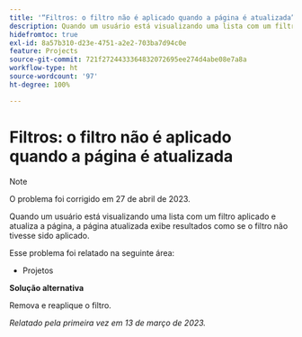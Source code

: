 ```yaml
---
title: '“Filtros: o filtro não é aplicado quando a página é atualizada”'
description: Quando um usuário está visualizando uma lista com um filtro aplicado e atualiza a página, a página atualizada exibe resultados como se o filtro não tivesse sido aplicado.
hidefromtoc: true
exl-id: 8a57b310-d23e-4751-a2e2-703ba7d94c0e
feature: Projects
source-git-commit: 721f2724433364832072695ee274d4abe08e7a8a
workflow-type: ht
source-wordcount: '97'
ht-degree: 100%

---
```


# Filtros: o filtro não é aplicado quando a página é atualizada

>[!NOTE]
>
>O problema foi corrigido em 27 de abril de 2023.

Quando um usuário está visualizando uma lista com um filtro aplicado e atualiza a página, a página atualizada exibe resultados como se o filtro não tivesse sido aplicado.

Esse problema foi relatado na seguinte área:

* Projetos

**Solução alternativa**

Remova e reaplique o filtro.

_Relatado pela primeira vez em 13 de março de 2023._
